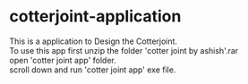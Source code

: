 # cotterjoint-application
This is a application to Design the Cotterjoint.\
To use this app first unzip the folder 'cotter joint by ashish'.rar\
open 'cotter joint app' folder.\
scroll down and run 'cotter joint app' exe file.
